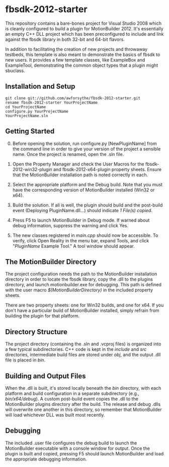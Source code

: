 fbsdk-2012-starter
==================

This repository contains a bare-bones project for Visual Studio 2008 which is
cleanly configured to build a plugin for MotionBuilder 2012. It's essentially
an empty C++ DLL project which has been preconfigured to include and link
against the fbsdk library in both 32-bit and 64-bit flavors.

In addition to facilitating the creation of new projects and throwaway
testbeds, this template is also meant to demonstrate the basics of fbsdk to
new users. It provides a few template classes, like ExampleBox and
ExampleTool, demonstrating the common object types that a plugin might
sbuclass.

Installation and Setup
----------------------
```
git clone git://github.com/awforsythe/fbsdk-2012-starter.git
rename fbsdk-2012-starter YourProjectName
cd YourProjectName
configure.py YourProjectName
YourProjectName.sln
```

Getting Started
---------------   
0. Before opening the solution, run configure.py [NewPluginName] from the
   command line in order to give your version of the project a sensible name.
   Once the project is renamed, open the .sln file.

1. Open the Property Manager and check the User Macros for the
   fbsdk-2012-win32-plugin and fbsdk-2012-x64-plugin property sheets. Ensure
   that the MotionBuilder installation path is noted correctly in each.

2. Select the appropriate platform and the Debug build. Note that you must
   have the corresponding version of MotionBuilder installed (Win32 or x64).

3. Build the solution. If all is well, the plugin should build and the
   post-build event (Deploying PluginName.dll...) should indicate
   *1 File(s) copied*.

4. Press F5 to launch MotionBuilder in Debug mode. If warned about debug
   information, suppress the warning and click Yes.

5. The new classes registered in *main.cpp* should now be accessible. To
   verify, click Open Reality in the menu bar, expand Tools, and click
   "*PluginName* Example Tool." A tool window should appear.

The MotionBuilder Directory
---------------------------
The project configuration needs the path to the MotionBuilder installation
directory in order to locate the fbsdk library, copy the .dll to the plugins
directory, and launch motionbuilder.exe for debugging. This path is defined
with the user macro *$(MotionBuilderDirectory)* in the included property
sheets.

There are two property sheets: one for Win32 builds, and one for x64. If you
don't have a particular build of MotionBuilder installed, simply refrain from
building the plugin for that platform.

Directory Structure
-------------------
The project directory (containing the .sln and .vcproj files) is organized
into a few typical subdirectories. C++ code is kept in the *include* and *src*
directories, intermediate build files are stored under *obj*, and the output
.dll file is placed in *bin*.

Building and Output Files
-------------------------
When the .dll is built, it's stored locally beneath the *bin* directory, with
each platform and build configuration in a separate subdirectory (e.g.,
*bin/x64/debug*). A custom post-build event copies the .dll to the
MotionBuilder plugins directory after the build. The release and debug .dlls
will overwrite one another in this directory, so remember that MotionBuilder
will load whichever DLL was built most recently.

Debugging
---------
The included .user file configures the debug build to launch the MotionBuilder
executable with a console window for output. Once the plugin is built and
copied, pressing F5 should launch MotionBuilder and load the appropriate
debugging information.
